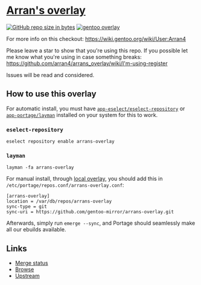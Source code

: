 # [Arran's overlay](https://github.com/arran4/arrans_overlay)

[![GitHub repo size in bytes](https://img.shields.io/github/repo-size/arran4/arrans-overlay.svg)](https://img.shields.io/github/repo-size/arran4/arrans-overlay.svg)
[![gentoo overlay](https://img.shields.io/badge/gentoo-overlay-yellow)](https://github.com/gentoo-mirror/arrans-overlay)

For more info on this checkout: https://wiki.gentoo.org/wiki/User:Arran4

Please leave a star to show that you're using this repo. If you possible let me know what you're using in case something
breaks: https://github.com/arran4/arrans_overlay/wiki/I'm-using-register

Issues will be read and considered.

## How to use this overlay

For automatic install, you must have [`app-eselect/eselect-repository`](https://packages.gentoo.org/packages/app-eselect/eselect-repository)
or [`app-portage/layman`](https://packages.gentoo.org/packages/app-portage/layman) installed on your system for this to work.

### `eselect-repository`
```console
eselect repository enable arrans-overlay
```

### `layman`
```console
layman -fa arrans-overlay
```

For manual install, through [local overlay](https://wiki.gentoo.org/wiki/Creating_an_ebuild_repository), you should add this in `/etc/portage/repos.conf/arrans-overlay.conf`:

```console
[arrans-overlay]
location = /var/db/repos/arrans-overlay
sync-type = git
sync-uri = https://github.com/gentoo-mirror/arrans-overlay.git
```

Afterwards, simply run `emerge --sync`, and Portage should seamlessly make all our ebuilds available.

## Links

* [Merge status](https://gitweb.gentoo.org/report/repos.git/tree/arrans-overlay.txt)
* [Browse](https://gpo.zugaina.org/Overlays/arrans-overlay)
* [Upstream](https://github.com/gentoo-mirror/arrans-overlay)
